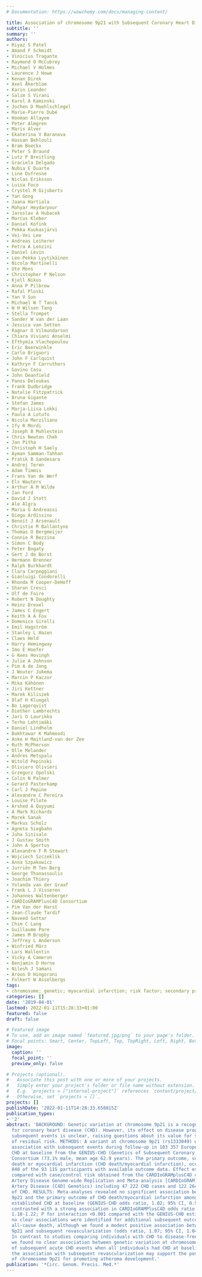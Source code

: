 ```yaml
---
# Documentation: https://wowchemy.com/docs/managing-content/

title: Association of chromosome 9p21 with Subsequent Coronary Heart Disease events
subtitle: ''
summary: ''
authors:
- Riyaz S Patel
- Amand F Schmidt
- Vinicius Tragante
- Raymond O McCubrey
- Michael V Holmes
- Laurence J Howe
- Kenan Direk
- Axel Åkerblom
- Karin Leander
- Salim S Virani
- Karol A Kaminski
- Jochen D Muehlschlegel
- Marie-Pierre Dubé
- Hooman Allayee
- Peter Almgren
- Maris Alver
- Ekaterina V Baranova
- Hassan Behlouli
- Bram Boeckx
- Peter S Braund
- Lutz P Breitling
- Graciela Delgado
- Nubia E Duarte
- Line Dufresne
- Niclas Eriksson
- Luisa Foco
- Crystel M Gijsberts
- Yan Gong
- Jaana Hartiala
- Mahyar Heydarpour
- Jaroslav A Hubacek
- Marcus Kleber
- Daniel Kofink
- Pekka Kuukasjärvi
- Vei-Vei Lee
- Andreas Leiherer
- Petra A Lenzini
- Daniel Levin
- Leo-Pekka Lyytikäinen
- Nicola Martinelli
- Ute Mons
- Christopher P Nelson
- Kjell Nikus
- Anna P Pilbrow
- Rafal Ploski
- Yan V Sun
- Michael W T Tanck
- W H Wilson Tang
- Stella Trompet
- Sander W van der Laan
- Jessica van Setten
- Ragnar O Vilmundarson
- Chiara Viviani Anselmi
- Efthymia Vlachopoulou
- Eric Boerwinkle
- Carlo Briguori
- John F Carlquist
- Kathryn F Carruthers
- Gavino Casu
- John Deanfield
- Panos Deloukas
- Frank Dudbridge
- Natalie Fitzpatrick
- Bruna Gigante
- Stefan James
- Marja-Liisa Lokki
- Paulo A Lotufo
- Nicola Marziliano
- Ify R Mordi
- Joseph B Muhlestein
- Chris Newton Cheh
- Jan Pitha
- Christoph H Saely
- Ayman Samman-Tahhan
- Pratik B Sandesara
- Andrej Teren
- Adam Timmis
- Frans Van de Werf
- Els Wauters
- Arthur A M Wilde
- Ian Ford
- David J Stott
- Ale Algra
- Maria G Andreassi
- Diego Ardissino
- Benoit J Arsenault
- Christie M Ballantyne
- Thomas O Bergmeijer
- Connie R Bezzina
- Simon C Body
- Peter Bogaty
- Gert J de Borst
- Hermann Brenner
- Ralph Burkhardt
- Clara Carpeggiani
- Gianluigi Condorelli
- Rhonda M Cooper-DeHoff
- Sharon Cresci
- Ulf de Faire
- Robert N Doughty
- Heinz Drexel
- James C Engert
- Keith A A Fox
- Domenico Girelli
- Emil Hagström
- Stanley L Hazen
- Claes Held
- Harry Hemingway
- Imo E Hoefer
- G Kees Hovingh
- Julie A Johnson
- Pim A de Jong
- J Wouter Jukema
- Marcin P Kaczor
- Mika Kähönen
- Jiri Kettner
- Marek Kiliszek
- Olaf H Klungel
- Bo Lagerqvist
- Diether Lambrechts
- Jari O Laurikka
- Terho Lehtimäki
- Daniel Lindholm
- Bakhtawar K Mahmoodi
- Anke H Maitland-van der Zee
- Ruth McPherson
- Olle Melander
- Andres Metspalu
- Witold Pepinski
- Oliviero Olivieri
- Grzegorz Opolski
- Colin N Palmer
- Gerard Pasterkamp
- Carl J Pepine
- Alexandre C Pereira
- Louise Pilote
- Arshed A Quyyumi
- A Mark Richards
- Marek Sanak
- Markus Scholz
- Agneta Siegbahn
- Juha Sinisalo
- J Gustav Smith
- John A Spertus
- Alexandre F R Stewart
- Wojciech Szczeklik
- Anna Szpakowicz
- Jurriën M Ten Berg
- George Thanassoulis
- Joachim Thiery
- Yolanda van der Graaf
- Frank L J Visseren
- Johannes Waltenberger
- CARDIoGRAMPlusC4D Consortium
- Pim Van der Harst
- Jean-Claude Tardif
- Naveed Sattar
- Chim C Lang
- Guillaume Pare
- James M Brophy
- Jeffrey L Anderson
- Winfried März
- Lars Wallentin
- Vicky A Cameron
- Benjamin D Horne
- Nilesh J Samani
- Aroon D Hingorani
- Folkert W Asselbergs
tags:
- chromosome; genetic; myocardial infarction; risk factor; secondary prevention; variation
categories: []
date: '2019-04-01'
lastmod: 2022-01-11T15:28:33+01:00
featured: false
draft: false

# Featured image
# To use, add an image named `featured.jpg/png` to your page's folder.
# Focal points: Smart, Center, TopLeft, Top, TopRight, Left, Right, BottomLeft, Bottom, BottomRight.
image:
  caption: ''
  focal_point: ''
  preview_only: false

# Projects (optional).
#   Associate this post with one or more of your projects.
#   Simply enter your project's folder or file name without extension.
#   E.g. `projects = ["internal-project"]` references `content/project/deep-learning/index.md`.
#   Otherwise, set `projects = []`.
projects: []
publishDate: '2022-01-11T14:28:33.658815Z'
publication_types:
- '2'
abstract: 'BACKGROUND: Genetic variation at chromosome 9p21 is a recognized risk factor
  for coronary heart disease (CHD). However, its effect on disease progression and
  subsequent events is unclear, raising questions about its value for stratification
  of residual risk. METHODS: A variant at chromosome 9p21 (rs1333049) was tested for
  association with subsequent events during follow-up in 103 357 Europeans with established
  CHD at baseline from the GENIUS-CHD (Genetics of Subsequent Coronary Heart Disease)
  Consortium (73.1% male, mean age 62.9 years). The primary outcome, subsequent CHD
  death or myocardial infarction (CHD death/myocardial infarction), occurred in 13
  040 of the 93 115 participants with available outcome data. Effect estimates were
  compared with case/control risk obtained from the CARDIoGRAMplusC4D consortium (Coronary
  Artery Disease Genome-wide Replication and Meta-analysis [CARDIoGRAM] plus The Coronary
  Artery Disease [C4D] Genetics) including 47 222 CHD cases and 122 264 controls free
  of CHD. RESULTS: Meta-analyses revealed no significant association between chromosome
  9p21 and the primary outcome of CHD death/myocardial infarction among those with
  established CHD at baseline (GENIUS-CHD odds ratio, 1.02; 95% CI, 0.99-1.05). This
  contrasted with a strong association in CARDIoGRAMPlusC4D odds ratio 1.20; 95% CI,
  1.18-1.22; P for interaction <0.001 compared with the GENIUS-CHD estimate. Similarly,
  no clear associations were identified for additional subsequent outcomes, including
  all-cause death, although we found a modest positive association between chromosome
  9p21 and subsequent revascularization (odds ratio, 1.07; 95% CI, 1.04-1.09). CONCLUSIONS:
  In contrast to studies comparing individuals with CHD to disease-free controls,
  we found no clear association between genetic variation at chromosome 9p21 and risk
  of subsequent acute CHD events when all individuals had CHD at baseline. However,
  the association with subsequent revascularization may support the postulated mechanism
  of chromosome 9p21 for promoting atheroma development.'
publication: '*Circ. Genom. Precis. Med.*'
---
```

